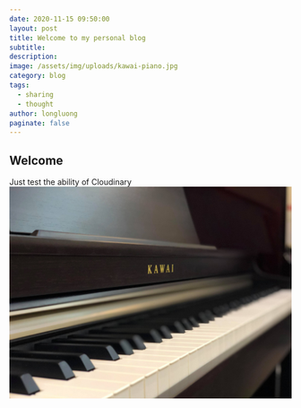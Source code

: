 ```yaml
---
date: 2020-11-15 09:50:00
layout: post
title: Welcome to my personal blog
subtitle: 
description: 
image: /assets/img/uploads/kawai-piano.jpg
category: blog
tags:
  - sharing
  - thought
author: longluong
paginate: false
---
```


## Welcome
Just test the ability of Cloudinary
![Hehee](/assets/img/uploads/kawai-piano.jpg)






